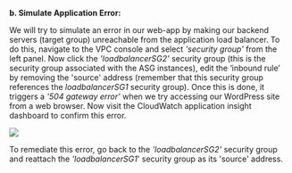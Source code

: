 ﻿**b. Simulate Application Error:**

We will try to simulate an error in our web-app by making our backend servers (target group) unreachable from the application load balancer. To do this, navigate to the VPC console and select *'security group'* from the left panel. Now click the *'loadbalancerSG2'* security group (this is the security group associated with the ASG instances), edit the ‘inbound rule’ by removing the 'source' address (remember that this security group references the *loadbalancerSG1* security group). Once this is done, it triggers a *'504 gateway error'* when we try accessing our WordPress site from a web browser. Now visit the CloudWatch application insight dashboard to confirm this error.


![](Aspose.Words.793b42f0-0f7e-4ed9-8302-5907a0d19530.001.png)               


To remediate this error, go back to the *'loadbalancerSG2'* security group and reattach the *'loadbalancerSG1*' security group as its 'source' address.

